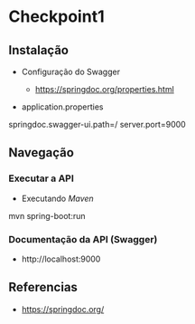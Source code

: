 # Checkpoint1

## Instalação

* Configuração do Swagger

    - https://springdoc.org/properties.html

- application.properties


springdoc.swagger-ui.path=/
server.port=9000



## Navegação

### Executar a API

-  Executando *Maven*


mvn spring-boot:run


### Documentação da API (Swagger)
- http://localhost:9000


## Referencias

- https://springdoc.org/